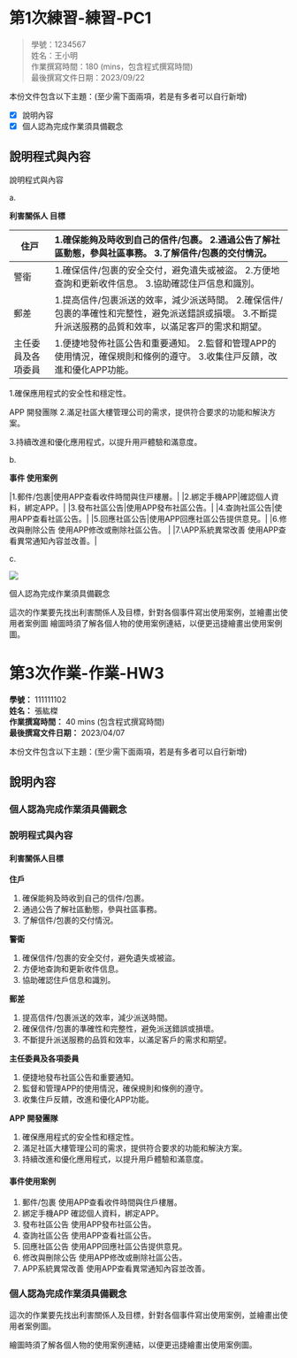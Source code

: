 # 第1次練習-練習-PC1
>
>學號：1234567
><br />
>姓名：王小明
><br />
>作業撰寫時間：180 (mins，包含程式撰寫時間)
><br />
>最後撰寫文件日期：2023/09/22
>

本份文件包含以下主題：(至少需下面兩項，若是有多者可以自行新增)
- [x] 說明內容
- [x] 個人認為完成作業須具備觀念

## 說明程式與內容




說明程式與內容

a.

**利害關係⼈ ⽬標**



|住⼾|1\.確保能夠及時收到⾃⼰的信件/包裹。 2.通過公告了解社區動態，參與社區事務。 3.了解信件/包裹的交付情況。|
| - | :- |
|警衛|1\.確保信件/包裹的安全交付，避免遺失或被盜。 2.⽅便地查詢和更新收件信息。 3.協助確認住⼾信息和識別。|
|郵差|1\.提⾼信件/包裹派送的效率，減少派送時間。 2.確保信件/包裹的準確性和完整性，避免派送錯誤或損壞。 3.不斷提升派送服務的品質和效率，以滿⾜客⼾的需求和期望。|
|主任委員及各項委員|1\.便捷地發佈社區公告和重要通知。 2.監督和管理APP的使⽤情況，確保規則和條例的遵守。 3.收集住⼾反饋，改進和優化APP功能。|

1\.確保應⽤程式的安全性和穩定性。

APP 開發團隊 2.滿⾜社區⼤樓管理公司的需求，提供符合要求的功能和解決⽅案。

3\.持續改進和優化應⽤程式，以提升⽤⼾體驗和滿意度。

b.

**事件 使⽤案例**



|1\.郵件/包裹|使⽤APP查看收件時間與住⼾樓層。|
|2\.綁定⼿機APP|確認個⼈資料，綁定APP。|
|3\.發布社區公告|使⽤APP發布社區公告。|
|4\.查詢社區公告|使⽤APP查看社區公告。|
|5\.回應社區公告|使⽤APP回應社區公告提供意⾒。|
|6\.修改與刪除公告 使⽤APP修改或刪除社區公告。 |
|7.\APP系統異常改善 使⽤APP查看異常通知內容並改善。|

c.

![](Aspose.Words.1a46671f-7c2d-4077-8055-91c687c9b9aa.007.jpeg)

個⼈認為完成作業須具備觀念

這次的作業要先找出利害關係⼈及⽬標，針對各個事件寫出使⽤案例，並繪畫出使⽤者案例圖 繪圖時須了解各個⼈物的使⽤案例連結，以便更迅捷繪畫出使⽤案例圖。


# 第3次作業-作業-HW3

**學號：** 111111102  
**姓名：** 張紘榤  
**作業撰寫時間：** 40 mins (包含程式撰寫時間)  
**最後撰寫文件日期：** 2023/04/07

本份文件包含以下主題：(至少需下面兩項，若是有多者可以自行新增)

## 說明內容

### 個人認為完成作業須具備觀念

### 說明程式與內容

#### 利害關係人目標

**住戶**

1. 確保能夠及時收到自己的信件/包裹。
2. 通過公告了解社區動態，參與社區事務。
3. 了解信件/包裹的交付情況。

**警衛**

1. 確保信件/包裹的安全交付，避免遺失或被盜。
2. 方便地查詢和更新收件信息。
3. 協助確認住戶信息和識別。

**郵差**

1. 提高信件/包裹派送的效率，減少派送時間。
2. 確保信件/包裹的準確性和完整性，避免派送錯誤或損壞。
3. 不斷提升派送服務的品質和效率，以滿足客戶的需求和期望。

**主任委員及各項委員**

1. 便捷地發布社區公告和重要通知。
2. 監督和管理APP的使用情況，確保規則和條例的遵守。
3. 收集住戶反饋，改進和優化APP功能。

**APP 開發團隊**

1. 確保應用程式的安全性和穩定性。
2. 滿足社區大樓管理公司的需求，提供符合要求的功能和解決方案。
3. 持續改進和優化應用程式，以提升用戶體驗和滿意度。

#### 事件使用案例

1. 郵件/包裹 使用APP查看收件時間與住戶樓層。
2. 綁定手機APP 確認個人資料，綁定APP。
3. 發布社區公告 使用APP發布社區公告。
4. 查詢社區公告 使用APP查看社區公告。
5. 回應社區公告 使用APP回應社區公告提供意見。
6. 修改與刪除公告 使用APP修改或刪除社區公告。
7. APP系統異常改善 使用APP查看異常通知內容並改善。

### 個人認為完成作業須具備觀念

這次的作業要先找出利害關係人及目標，針對各個事件寫出使用案例，並繪畫出使用者案例圖。

繪圖時須了解各個人物的使用案例連結，以便更迅捷繪畫出使用案例圖。
